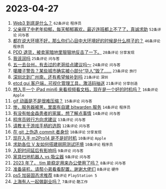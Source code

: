 # 2023-04-27

1. [Web3 到底是什么？](https://www.v2ex.com/t/935809) `62条评论` `程序员`
1. [父亲得了中老年抑郁，每天郁郁寡欢，最近连班都上不了了，真诚求助](https://www.v2ex.com/t/935831) `52条评论` `问与答`
1. [都在说大环境不好，那么你们心目中大环境好的时候是什么样子的？](https://www.v2ex.com/t/935815) `46条评论` `程序员`
1. [PDD 退货，被卖家暗地里狠狠地反击了一下。](https://www.v2ex.com/t/935859) `28条评论` `分享发现`
1. [我该润吗](https://www.v2ex.com/t/935800) `25条评论` `问与答`
1. [五一去台州，有去过的老哥给点建议吗～](https://www.v2ex.com/t/935804) `24条评论` `问与答`
1. [噶腰子警告？某些城市确实被小部分“华人”毁了……](https://www.v2ex.com/t/935814) `23条评论` `旅行`
1. [深圳北到广州南，还有希望候补到吗](https://www.v2ex.com/t/935837) `21条评论` `深圳`
1. [etcd gui 客户端，可视化管理工具，激活码抽送](https://www.v2ex.com/t/935796) `21条评论` `分享创造`
1. [想入手一个 iPad mini6 来看视频看文档，现在是一个好的时机吗？](https://www.v2ex.com/t/935829) `16条评论` `Apple`
1. [gif 动画是不是很难压缩？](https://www.v2ex.com/t/935824) `15条评论` `问与答`
1. [惨，服务器被黑，里面有自建 bitwarden 服务](https://www.v2ex.com/t/935857) `14条评论` `程序员`
1. [有没有帕金森患者的家属，想了解点事情](https://www.v2ex.com/t/935795) `14条评论` `问与答`
1. [程序员转行方向求建议](https://www.v2ex.com/t/935810) `13条评论` `问与答`
1. [请教关于游戏手柄的选购](https://www.v2ex.com/t/935803) `12条评论` `问与答`
1. [在 git 上伪造 commit 者身份](https://www.v2ex.com/t/935827) `10条评论` `分享发现`
1. [现在入手 m2Pro14 是不是好时机](https://www.v2ex.com/t/935823) `10条评论` `Apple`
1. [求助各位 V 友如何搭建弱网测试环境](https://www.v2ex.com/t/935816) `10条评论` `程序员`
1. [入职时间延后有影响吗](https://www.v2ex.com/t/935840) `9条评论` `问与答`
1. [家具扫地机器人 vs 吸尘器](https://www.v2ex.com/t/935832) `9条评论` `问与答`
1. [2023 年了， tim 能稳定用来办公使用了吗？](https://www.v2ex.com/t/935854) `8条评论` `问与答`
1. [准备装机，请帮小弟看看配置，谢谢大佬们](https://www.v2ex.com/t/935845) `8条评论` `硬件`
1. [ps5 加装固态求推荐](https://www.v2ex.com/t/935836) `8条评论` `PlayStation 5`
1. [上海有人一起做副业吗？](https://www.v2ex.com/t/935846) `7条评论` `酷工作`

